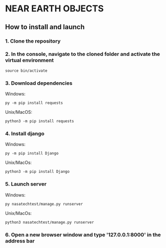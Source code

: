 # NEAR EARTH OBJECTS

## How to install and launch

### 1. Clone the repository


### 2. In the console, navigate to the cloned folder and activate the virtual environment

`source bin/activate`


### 3. Download dependencies

Windows:

`py -m pip install requests`


Unix/MacOS:

`python3 -m pip install requests`


### 4. Install django

Windows:

`py -m pip install Django`


Unix/MacOs:

`python3 -m pip install Django`


### 5. Launch server

Windows:

`py nasatechtest/manage.py runserver`

Unix/MacOs:

`python3 nasatechtest/manage.py runserver`


### 6. Open a new browser window and type '127.0.0.1:8000' in the address bar
